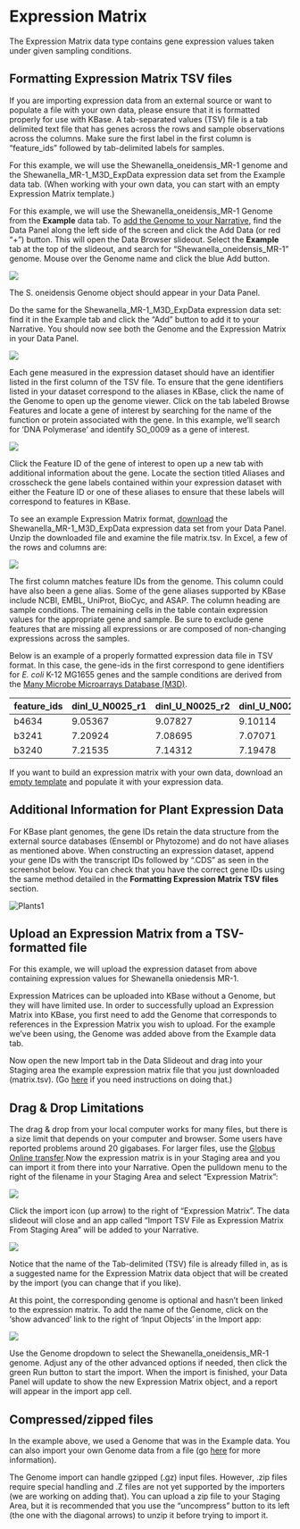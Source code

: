 # Expression Matrix

The Expression Matrix data type contains gene expression values taken under given sampling conditions.

## **Formatting Expression Matrix TSV files**

If you are importing expression data from an external source or want to populate a file with your own data, please ensure that it is formatted properly for use with KBase. A tab-separated values \(TSV\) file is a tab delimited text file that has genes across the rows and sample observations across the columns. Make sure the first label in the first column is “feature\_ids” followed by tab-delimited labels for samples.

For this example, we will use the Shewanella\_oneidensis\_MR-1 genome and the Shewanella\_MR-1\_M3D\_ExpData expression data set from the Example data tab. \(When working with your own data, you can start with an empty Expression Matrix template.\)

For this example, we will use the Shewanella\_oneidensis\_MR-1 Genome from the **Example** data tab. To [add the Genome to your Narrative](../../getting-started/narrative-user-guide/add-data-to-your-narrative.md), find the Data Panel along the left side of the screen and click the Add Data \(or red “+”\) button. This will open the Data Browser slideout. Select the **Example** tab at the top of the slideout, and search for “Shewanella\_oneidensis\_MR-1” genome. Mouse over the Genome name and click the blue Add button.

![](http://kbase.us/wp-content/uploads/2016/04/image5.png)

The S. oneidensis Genome object should appear in your Data Panel.

Do the same for the Shewanella\_MR-1\_M3D\_ExpData expression data set: find it in the Example tab and click the “Add” button to add it to your Narrative. You should now see both the Genome and the Expression Matrix in your Data Panel.

![](http://kbase.us/wp-content/uploads/2015/08/image4-3.png)

Each gene measured in the expression dataset should have an identifier listed in the first column of the TSV file. To ensure that the gene identifiers listed in your dataset correspond to the aliases in KBase, click the name of the Genome to open up the genome viewer. Click on the tab labeled Browse Features and locate a gene of interest by searching for the name of the function or protein associated with the gene. In this example, we’ll search for ‘DNA Polymerase’ and identify SO\_0009 as a gene of interest.

![](http://kbase.us/wp-content/uploads/2015/08/image1-3.png)

Click the Feature ID of the gene of interest to open up a new tab with additional information about the gene. Locate the section titled Aliases and crosscheck the gene labels contained within your expression dataset with either the Feature ID or one of these aliases to ensure that these labels will correspond to features in KBase.

To see an example Expression Matrix format, [download](downloading-data.md) the Shewanella\_MR-1\_M3D\_ExpData expression data set from your Data Panel. Unzip the downloaded file and examine the file matrix.tsv. In Excel, a few of the rows and columns are:

![](http://kbase.us/wp-content/uploads/2015/08/image7-1.png)

The first column matches feature IDs from the genome. This column could have also been a gene alias. Some of the gene aliases supported by KBase include NCBI, EMBL, UniProt, BioCyc, and ASAP. The column heading are sample conditions. The remaining cells in the table contain expression values for the appropriate gene and sample. Be sure to exclude gene features that are missing all expressions or are composed of non-changing expressions across the samples.

Below is an example of a properly formatted expression data file in TSV format. In this case, the gene-ids in the first correspond to gene identifiers for _E. coli_ K-12 MG1655 genes and the sample conditions are derived from the [Many Microbe Microarrays Database \(M3D\)](http://m3d.mssm.edu/about.html).

| feature\_ids | dinI\_U\_N0025\_r1 | dinI\_U\_N0025\_r2 | dinI\_U\_N0025\_r3 |
| :--- | :--- | :--- | :--- |
| b4634 | 9.05367 | 9.07827 | 9.10114 |
| b3241 | 7.20924 | 7.08695 | 7.07071 |
| b3240 | 7.21535 | 7.14312 | 7.19478 |

If you want to build an expression matrix with your own data, download an [empty template](http://kbase.us/wp-content/uploads/2015/08/matrix.tsv) and populate it with your expression data.

## **Additional Information for Plant Expression Data**

For KBase plant genomes, the gene IDs retain the data structure from the external source databases \(Ensembl or Phytozome\) and do not have aliases as mentioned above. When constructing an expression dataset, append your gene IDs with the transcript IDs followed by “.CDS” as seen in the screenshot below. You can check that you have the correct gene IDs using the same method detailed in the **Formatting Expression Matrix TSV files** section.

![Plants1](http://kbase.us/wp-content/uploads/2015/08/Plants1.png)

## Upload an Expression Matrix from a TSV-formatted file

For this example, we will upload the expression dataset from above containing expression values for Shewanella oniedensis MR-1.

Expression Matrices can be uploaded into KBase without a Genome, but they will have limited use. In order to successfully upload an Expression Matrix into KBase, you first need to add the Genome that corresponds to references in the Expression Matrix you wish to upload. For the example we’ve been using, the Genome was added above from the Example data tab.

Now open the new Import tab in the Data Slideout and drag into your Staging area the example expression matrix file that you just downloaded \(matrix.tsv\). \(Go [here](../../getting-started/narrative-user-guide/add-data-to-your-narrative.md#uploading-data-from-external-sources) if you need instructions on doing that.\)  


## **Drag & Drop Limitations**

The drag & drop from your local computer works for many files, but there is a size limit that depends on your computer and browser. Some users have reported problems around 20 gigabases. For larger files, use the [Globus Online transfer](../transferring-data-with-globus.md).Now the expression matrix is in your Staging area and you can import it from there into your Narrative. Open the pulldown menu to the right of the filename in your Staging Area and select “Expression Matrix”:

![](http://kbase.us/wp-content/uploads/2015/08/image9-1.png)

Click the import icon \(up arrow\) to the right of “Expression Matrix”. The data slideout will close and an app called “Import TSV File as Expression Matrix From Staging Area” will be added to your Narrative.

![](http://kbase.us/wp-content/uploads/2015/08/image10-1.png)

Notice that the name of the Tab-delimited \(TSV\) file is already filled in, as is a suggested name for the Expression Matrix data object that will be created by the import \(you can change that if you like\).

At this point, the corresponding genome is optional and hasn’t been linked to the expression matrix. To add the name of the Genome, click on the ‘show advanced’ link to the right of ‘Input Objects’ in the Import app:

![](http://kbase.us/wp-content/uploads/2015/08/image11-2.png)

Use the Genome dropdown to select the Shewanella\_oneidensis\_MR-1 genome. Adjust any of the other advanced options if needed, then click the green Run button to start the import. When the import is finished, your Data Panel will update to show the new Expression Matrix object, and a report will appear in the import app cell.

## **Compressed/zipped files**

In the example above, we used a Genome that was in the Example data. You can also import your own Genome data from a file \(go [here](genome.md) for more information\).

The Genome import can handle gzipped \(.gz\) input files. However, .zip files require special handling and .Z files are not yet supported by the importers \(we are working on adding that\). You can upload a zip file to your Staging Area, but it is recommended that you use the “uncompress” button to its left \(the one with the diagonal arrows\) to unzip it before trying to import it.


